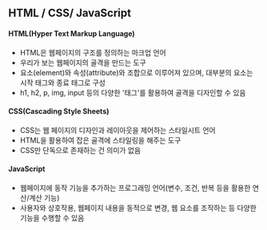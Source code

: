 ## HTML / CSS/ JavaScript
#### HTML(Hyper Text Markup Language)
- HTML은 웹페이지의 구조를 정의하는 마크업 언어
- 우리가 보는 웹페이지의 골격을 만드는 도구
- 요소(element)와 속성(attribute)와 조합으로 이루어져 있으며, 대부분의 요소는 시작 태그와 종료 태그로 구성
- h1, h2, p, img, input 등의 다양한 '태그'를 활용하여 골격을 디자인할 수 있음

#### CSS(Cascading Style Sheets)
- CSS는 웹 페이지의 디자인과 레이아웃을 제어하는 스타일시트 언어
- HTML을 활용하여 잡은 골격에 스타일링을 해주는 도구
- CSS만 단독으로 존재하는 건 의미가 없음

#### JavaScript
- 웹페이지에 동작 기능을 추가하는 프로그래밍 언어(변수, 조건, 반복 등을 활용한 연산/계산 기능)
- 사용자와 상호작용, 웹페이지 내용을 동적으로 변경, 웹 요소를 조작하는 등 다양한 기능을 수행할 수 있음
